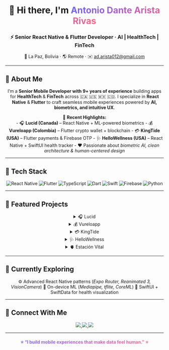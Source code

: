 <h1 align="center">👋 Hi there, I'm <span style="background: linear-gradient(90deg, #6C63FF, #FF6584); -webkit-background-clip: text; color: transparent;"><strong>Antonio Dante Arista Rivas</strong></span></h1>
<h3 align="center">⚡ Senior React Native & Flutter Developer · AI | HealthTech | FinTech</h3>

<p align="center">
  📍 La Paz, Bolivia · 🌎 Remote · ✉️ 
  <a href="mailto:ad.arista012@gmail.com">ad.arista012@gmail.com</a>
</p>

---

## 🧠 About Me

<p align="center">
I’m a <strong>Senior Mobile Developer with 9+ years of experience</strong> building apps for <strong>HealthTech</strong> & <strong>FinTech</strong> across 🇨🇦 🇺🇸 🇲🇽 🇨🇴.  
I specialize in <strong>React Native</strong> & <strong>Flutter</strong> to craft seamless mobile experiences powered by <strong>AI, biometrics, and intuitive UX</strong>.
</p>

<div align="center">
💼 <strong>Recent Highlights:</strong>
</div>

<div align="center">
- 🎧 <strong>Lucid (Canada)</strong> – React Native + ML-powered biometrics  
- 💰 <strong>Vureloapp (Colombia)</strong> – Flutter crypto wallet + blockchain  
- 💳 <strong>KingTide (USA)</strong> – Flutter payments & Firebase OTP  
- 🩺 <strong>HelloWellness (USA)</strong> – React Native + SwiftUI health tracker  
- ❤️ Passionate about <em>biometric AI, clean architecture & human-centered design</em>
</div>

---

## 🧰 Tech Stack

<p align="center">
  <img alt="React Native" src="https://img.shields.io/badge/React%20Native-20232A?style=for-the-badge&logo=react&logoColor=61DAFB" />
  <img alt="Flutter" src="https://img.shields.io/badge/Flutter-02569B?style=for-the-badge&logo=flutter&logoColor=white" />
  <img alt="TypeScript" src="https://img.shields.io/badge/TypeScript-007ACC?style=for-the-badge&logo=typescript&logoColor=white" />
  <img alt="Dart" src="https://img.shields.io/badge/Dart-0175C2?style=for-the-badge&logo=dart&logoColor=white" />
  <img alt="Swift" src="https://img.shields.io/badge/Swift-FA7343?style=for-the-badge&logo=swift&logoColor=white" />
  <img alt="Firebase" src="https://img.shields.io/badge/Firebase-ffca28?style=for-the-badge&logo=firebase&logoColor=black" />
  <img alt="Python" src="https://img.shields.io/badge/Python-FFD43B?style=for-the-badge&logo=python&logoColor=306998" />
</p>

---

## 🚀 Featured Projects

<div align="center">

<details>
<summary>🎧 Lucid</summary>
*React Native app with ML-powered biometrics (FaceMesh, HRV, Breathing Rate).*
</details>

<details>
<summary>💰 Vureloapp</summary>
*Flutter crypto wallet integrated with blockchain APIs.*
</details>

<details>
<summary>💳 KingTide</summary>
*Payment & subscription app (Flutter, Stripe, Firebase).*
</details>

<details>
<summary>🩺 HelloWellness</summary>
*AI-assisted health tracker (React Native + SwiftUI + HealthKit).*
</details>

<details>
<summary>🫀 Estación Vital</summary>
*Flutter app migration & optimization for healthcare in LATAM.*
</details>

</div>

---

## 🌱 Currently Exploring

<p align="center">
⚙️ Advanced React Native patterns (<em>Expo Router, Reanimated 3, VisionCamera</em>)  
🧬 On-device ML (<em>Mediapipe, tflite, CoreML</em>)  
🩶 SwiftUI + SwiftData for health visualization
</p>

---

## 🤝 Connect With Me

<p align="center">
  <a href="https://www.linkedin.com/in/antonio-dante-arista-rivas-mobile-developer/">
    <img src="https://img.shields.io/badge/LinkedIn-0A66C2?style=for-the-badge&logo=linkedin&logoColor=white"/>
  </a>
  <a href="https://github.com/adarista012">
    <img src="https://img.shields.io/badge/GitHub-181717?style=for-the-badge&logo=github&logoColor=white"/>
  </a>
  <a href="mailto:ad.arista012@gmail.com">
    <img src="https://img.shields.io/badge/Email-D14836?style=for-the-badge&logo=gmail&logoColor=white"/>
  </a>
</p>

---

<h4 align="center" style="background: linear-gradient(90deg, #6C63FF, #FF6584); -webkit-background-clip: text; color: transparent;">
⭐️ “I build mobile experiences that make data feel human.” ⭐️
</h4>
